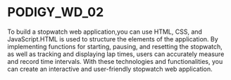 # PODIGY_WD_02
To build a stopwatch web application,you can use HTML, CSS, and JavaScript.HTML is used to structure the elements of the application. By implementing functions for starting, pausing, and resetting the stopwatch, as well as tracking and displaying lap times, users can accurately measure and record time intervals. With these technologies and functionalities, you can create an interactive and user-friendly stopwatch web application.
